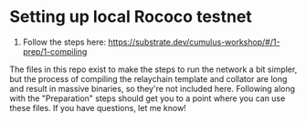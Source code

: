# Setting up local Rococo testnet

1. Follow the steps here: https://substrate.dev/cumulus-workshop/#/1-prep/1-compiling

The files in this repo exist to make the steps to run the network a bit simpler, but the process of compiling the relaychain template and collator are long and result in massive binaries, so they're not included here. Following along with the "Preparation" steps should get you to a point where you can use these files. If you have questions, let me know! 
